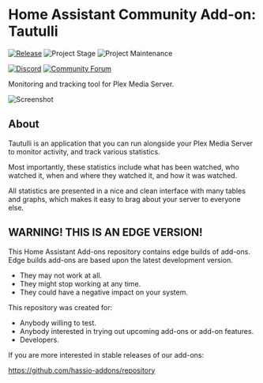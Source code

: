 # Home Assistant Community Add-on: Tautulli

[![Release][release-shield]][release] ![Project Stage][project-stage-shield] ![Project Maintenance][maintenance-shield]

[![Discord][discord-shield]][discord] [![Community Forum][forum-shield]][forum]

Monitoring and tracking tool for Plex Media Server.

![Screenshot][screenshot]

## About

Tautulli is an application that you can run alongside your Plex Media Server
to monitor activity, and track various statistics.

Most importantly, these statistics include what has been watched,
who watched it, when and where they watched it, and how it was watched.

All statistics are presented in a nice and clean interface with many tables and
graphs, which makes it easy to brag about your server to everyone else.

## WARNING! THIS IS AN EDGE VERSION!

This Home Assistant Add-ons repository contains edge builds of add-ons.
Edge builds add-ons are based upon the latest development version.

- They may not work at all.
- They might stop working at any time.
- They could have a negative impact on your system.

This repository was created for:

- Anybody willing to test.
- Anybody interested in trying out upcoming add-ons or add-on features.
- Developers.

If you are more interested in stable releases of our add-ons:

<https://github.com/hassio-addons/repository>

[discord-shield]: https://img.shields.io/discord/330944238910963714.svg
[discord]: https://discord.gg/c5DvZ4e
[forum-shield]: https://img.shields.io/badge/community-forum-brightgreen.svg
[forum]: https://community.home-assistant.io/t/home-assistant-community-add-on-tautulli/68745
[maintenance-shield]: https://img.shields.io/maintenance/yes/2023.svg
[project-stage-shield]: https://img.shields.io/badge/project%20stage-production%20ready-brightgreen.svg
[release-shield]: https://img.shields.io/badge/version-0c25e56-blue.svg
[release]: https://github.com/hassio-addons/addon-tautulli/tree/0c25e56
[screenshot]: https://github.com/hassio-addons/addon-tautulli/raw/main/images/screenshot.png